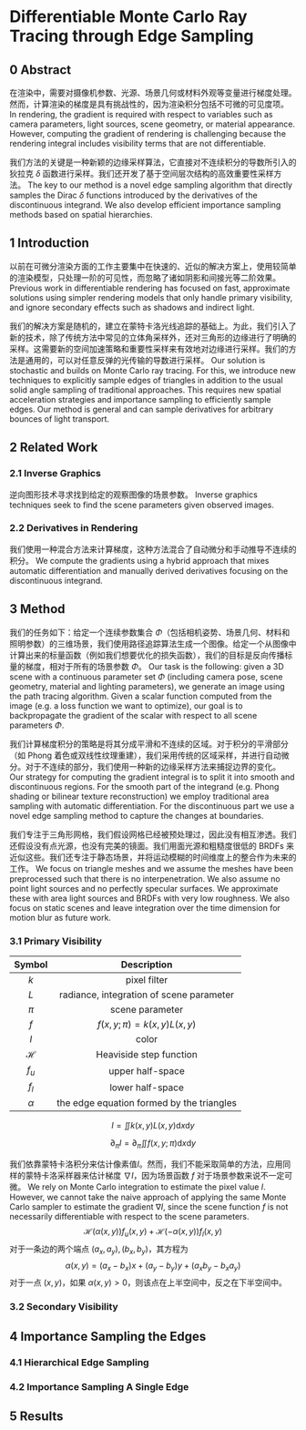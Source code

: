 # Differentiable Monte Carlo Ray Tracing through Edge Sampling

## 0 Abstract

在渲染中，需要对摄像机参数、光源、场景几何或材料外观等变量进行梯度处理。然而，计算渲染的梯度是具有挑战性的，因为渲染积分包括不可微的可见度项。
In rendering, the gradient is required with respect to variables such as camera parameters, light sources, scene geometry, or material appearance. However, computing the gradient of rendering is challenging because the rendering integral includes visibility terms that are not differentiable.

我们方法的关键是一种新颖的边缘采样算法，它直接对不连续积分的导数所引入的狄拉克 $\delta$ 函数进行采样。我们还开发了基于空间层次结构的高效重要性采样方法。
The key to our method is a novel edge sampling algorithm that directly samples the Dirac $\delta$ functions introduced by the derivatives of the discontinuous integrand. We also develop efficient importance sampling methods based on spatial hierarchies.

## 1 Introduction

以前在可微分渲染方面的工作主要集中在快速的、近似的解决方案上，使用较简单的渲染模型，只处理一阶的可见性，而忽略了诸如阴影和间接光等二阶效果。
Previous work in differentiable rendering has focused on fast, approximate solutions using simpler rendering models that only handle primary visibility, and ignore secondary effects such as shadows and indirect light.

我们的解决方案是随机的，建立在蒙特卡洛光线追踪的基础上。为此，我们引入了新的技术，除了传统方法中常见的立体角采样外，还对三角形的边缘进行了明确的采样。这需要新的空间加速策略和重要性采样来有效地对边缘进行采样。我们的方法是通用的，可以对任意反弹的光传输的导数进行采样。
Our solution is stochastic and builds on Monte Carlo ray tracing. For this, we introduce new techniques to explicitly sample edges of triangles in addition to the usual solid angle sampling of traditional approaches. This requires new spatial acceleration strategies and importance sampling to efficiently sample edges. Our method is general and can sample derivatives for arbitrary bounces of light transport.

## 2 Related Work

### 2.1 Inverse Graphics

逆向图形技术寻求找到给定的观察图像的场景参数。
Inverse graphics techniques seek to find the scene parameters given observed images.

### 2.2 Derivatives in Rendering

我们使用一种混合方法来计算梯度，这种方法混合了自动微分和手动推导不连续的积分。
We compute the gradients using a hybrid approach that mixes automatic differentiation and manually derived derivatives focusing on the discontinuous integrand.

## 3 Method

我们的任务如下：给定一个连续参数集合 $\Phi$（包括相机姿势、场景几何、材料和照明参数）的三维场景，我们使用路径追踪算法生成一个图像。给定一个从图像中计算出来的标量函数（例如我们想要优化的损失函数），我们的目标是反向传播标量的梯度，相对于所有的场景参数 $\Phi$。
Our task is the following: given a 3D scene with a continuous parameter set $\Phi$ (including camera pose, scene geometry, material and lighting parameters), we generate an image using the path tracing algorithm. Given a scalar function computed from the image (e.g. a loss function we want to optimize), our goal is to backpropagate the gradient of the scalar with respect to all scene parameters $\Phi$.

我们计算梯度积分的策略是将其分成平滑和不连续的区域。对于积分的平滑部分（如 Phong 着色或双线性纹理重建），我们采用传统的区域采样，并进行自动微分。对于不连续的部分，我们使用一种新的边缘采样方法来捕捉边界的变化。
Our strategy for computing the gradient integral is to split it into smooth and discontinuous regions. For the smooth part of the integrand (e.g. Phong shading or bilinear texture reconstruction) we employ traditional area sampling with automatic differentiation. For the discontinuous part we use a novel edge sampling method to capture the changes at boundaries.

我们专注于三角形网格，我们假设网格已经被预处理过，因此没有相互渗透。我们还假设没有点光源，也没有完美的镜面。我们用面光源和粗糙度很低的 BRDFs 来近似这些。我们还专注于静态场景，并将运动模糊的时间维度上的整合作为未来的工作。
We focus on triangle meshes and we assume the meshes have been preprocessed such that there is no interpenetration. We also assume no point light sources and no perfectly specular surfaces. We approximate these with area light sources and BRDFs with very low roughness. We also focus on static scenes and leave integration over the time dimension for motion blur as future work.

### 3.1 Primary Visibility

|    Symbol     |                Description                |
| :-----------: | :---------------------------------------: |
|      $k$      |               pixel filter                |
|      $L$      | radiance, integration of scene parameter  |
|     $\pi$     |              scene parameter              |
|      $f$      |         $f(x,y;\pi)=k(x,y)L(x,y)$         |
|      $I$      |                   color                   |
| $\mathcal{H}$ |          Heaviside step function          |
|     $f_u$     |             upper half-space              |
|     $f_l$     |             lower half-space              |
|   $\alpha$    | the edge equation formed by the triangles |

$$
I=\iint k(x,y)L(x,y)\mathrm{d}x\mathrm{d}y\tag{1}
$$

$$
\partial_{\pi}I=\partial_{\pi}\iint f(x,y;\pi)\mathrm{d}x\mathrm{d}y\tag{2}
$$

我们依靠蒙特卡洛积分来估计像素值$I$。然而，我们不能采取简单的方法，应用同样的蒙特卡洛采样器来估计梯度 $\nabla I$，因为场景函数 $f$ 对于场景参数来说不一定可微。
We rely on Monte Carlo integration to estimate the pixel value $I$. However, we cannot take the naive approach of applying the same Monte Carlo sampler to estimate the gradient $\nabla I$, since the scene function $f$ is not necessarily differentiable with respect to the scene parameters.
$$
\mathcal{H}(\alpha(x,y))f_u(x,y)+\mathcal{H}(-\alpha(x,y))f_l(x,y\tag{3})
$$
对于一条边的两个端点 $(a_x,a_y),(b_x,b_y)$，其方程为
$$
\alpha(x,y)=(a_x-b_x)x+(a_y-b_y)y+(a_xb_y-b_xa_y)\tag{4}
$$
对于一点 $(x,y)$，如果 $\alpha(x,y)>0$，则该点在上半空间中，反之在下半空间中。

### 3.2 Secondary Visibility

## 4 Importance Sampling the Edges

### 4.1 Hierarchical Edge Sampling

### 4.2 Importance Sampling A Single Edge

## 5 Results